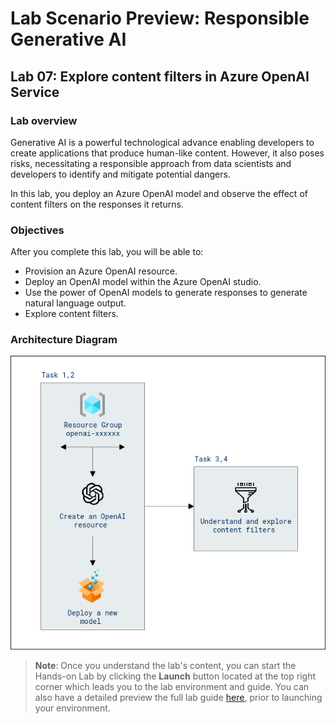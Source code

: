 # Lab Scenario Preview: Responsible Generative AI

## Lab 07: Explore content filters in Azure OpenAI Service

### Lab overview

Generative AI is a powerful technological advance enabling developers to create applications that produce human-like content. However, it also poses risks, necessitating a responsible approach from data scientists and developers to identify and mitigate potential dangers.

In this lab, you deploy an Azure OpenAI model and observe the effect of content filters on the responses it returns.

### Objectives

After you complete this lab, you will be able to:

-   Provision an Azure OpenAI resource.
-   Deploy an OpenAI model within the Azure OpenAI studio.
-   Use the power of OpenAI models to generate responses to generate natural language output.
-   Explore content filters.

### Architecture Diagram

  ![](media/lab-07-ad.PNG "Architecture Diagram")

>**Note**: Once you understand the lab's content, you can start the Hands-on Lab by clicking the **Launch** button located at the top right corner which leads you to the lab environment and guide. You can also have a detailed preview the full lab guide [here](https://experience.cloudlabs.ai/#/labguidepreview/6b7db805-dd1c-4444-ab48-8d0bd7231543), prior to launching your environment.
